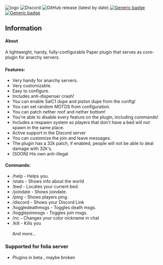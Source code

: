 ![logo](https://i.imgur.com/3ZXoqek.png)
![Discord](https://img.shields.io/discord/821430179040591873?color=%237289da&label=Discord&logo=%237289da&logoColor=%237289da&style=flat-square)
![GitHub release (latest by date)](https://img.shields.io/github/v/release/banimania/AnarchyCore?color=1231244444&style=flat-square)
[![Generic badge](https://img.shields.io/badge/Developing-v1.0.7-blue.svg?style=flat-square)](https://shields.io/)
[![Generic badge](https://img.shields.io/badge/Paper-1.12.2-red.svg?style=flat-square)](https://shields.io/)
###
<!-- INFORMATION -->
## Information
<!-- About -->
#### About
A lightweight, handy, fully-configurable Paper plugin that serves as core-plugin for anarchy servers.
###
<!-- FEATURES -->
#### Features:
* Very handy for anarchy servers.
* Very customizable.
* Easy to configure.
* Includes anti-dispenser crash!
* You can enable SalC1 dupe and piston dupe from the config!
* You can set random MOTDS from configuration.
* You can patch nether roof and nether bottom!
* You're able to disable every feature on the plugin, including commands!
* Includes a respawn system so players that don't have a bed will not spawn in the same place.
* Active support in the Discord server
* You can customize the join and leave messages.
* The plugin has a 32k patch, if enabled, people will not be able to deal damage with 32k's.
* [SOON] His own anti-illegal
<!-- COMMANDS -->
#### Commands:
* /help - Helps you.
* /stats - Shows info about the world
* /bed - Locates your current bed.
* /joindate - Shows joindate.
* /ping - Shows players ping.
* /discord - Shows your Discord Link
* /toggledeathmsgs - Toggles death msgs.
* /togglejoinmsgs - Toggles join msgs.
* /nc - Changes your color nickname in chat
* /kill - Kills you
<br><br>And more...

### Supported for folia server 
* Plugins in beta , maybe broken
  
